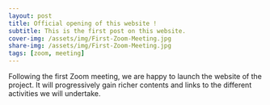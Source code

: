 ```yaml
---
layout: post
title: Official opening of this website !
subtitle: This is the first post on this website. 
cover-img: /assets/img/First-Zoom-Meeting.jpg
share-img: /assets/img/First-Zoom-Meeting.jpg
tags: [zoom, meeting]
---
```


Following the first Zoom meeting, we are happy to launch the website of the project. It will progressively gain richer contents and links to the different activities we will undertake. 
